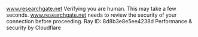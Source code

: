 www.researchgate.net
Verifying you are human. This may take a few seconds.
www.researchgate.net needs to review the security of your connection before proceeding.
Ray ID: 8d8b3e8e5ee4238d
Performance & security by Cloudflare